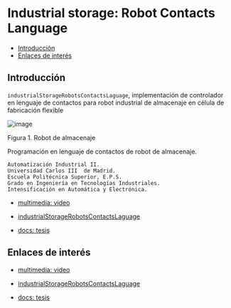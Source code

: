 # Industrial storage: Robot Contacts Language

- [Introducción](#introducción)
- [Enlaces de interés](#enlaces-de-interés)

## Introducción

`industrialStorageRobotsContactsLaguage`, implementación de controlador en lenguaje de contactos para robot industrial de almacenaje en célula de fabricación flexible

![image](https://lh5.googleusercontent.com/proxy/vGWvchnGezc2uO4n4UlR6K0oYKoXPTZ7U_efA-Lig6Q_vCwjo4VVCgZ-1zBv7O8lefaQvJ3CLwJpDihH)

Figura 1. Robot de almacenaje

Programación en lenguaje de contactos de robot de almacenaje.

```
Automatización Industrial II.
Universidad Carlos III  de Madrid.
Escuela Politécnica Superior, E.P.S.
Grado en Ingeniería en Tecnologías Industriales.
Intensificación en Automática y Electrónica.
```

- [multimedia: video](https://www.youtube.com/watch?v=8RAJouN065g)

- [industrialStorageRobotsContactsLaguage](https://github.com/davidvelascogarcia/Industrial-storage-robot_Contacts-Language)

- [docs: tesis](https://es.slideshare.net/DavidVelascoGarcia/programacin-robot-industrial-de-almacenaje-en-lenguaje-de-contactos)


## Enlaces de interés

* [multimedia: video](https://www.youtube.com/watch?v=8RAJouN065g)

* [industrialStorageRobotsContactsLaguage](https://github.com/davidvelascogarcia/Industrial-storage-robot_Contacts-Language)

* [docs: tesis](https://es.slideshare.net/DavidVelascoGarcia/programacin-robot-industrial-de-almacenaje-en-lenguaje-de-contactos)

